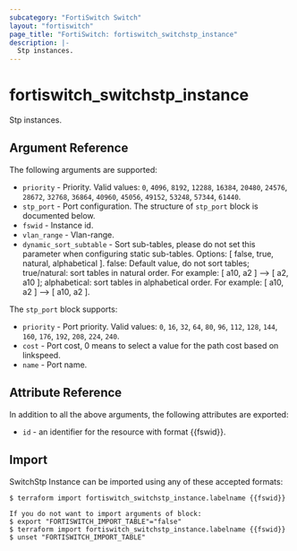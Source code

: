 ```yaml
---
subcategory: "FortiSwitch Switch"
layout: "fortiswitch"
page_title: "FortiSwitch: fortiswitch_switchstp_instance"
description: |-
  Stp instances.
---
```


# fortiswitch_switchstp_instance
Stp instances.

## Argument Reference

The following arguments are supported:

* `priority` - Priority. Valid values: `0`, `4096`, `8192`, `12288`, `16384`, `20480`, `24576`, `28672`, `32768`, `36864`, `40960`, `45056`, `49152`, `53248`, `57344`, `61440`.
* `stp_port` - Port configuration. The structure of `stp_port` block is documented below.
* `fswid` - Instance id.
* `vlan_range` - Vlan-range.
* `dynamic_sort_subtable` - Sort sub-tables, please do not set this parameter when configuring static sub-tables. Options: [ false, true, natural, alphabetical ]. false: Default value, do not sort tables; true/natural: sort tables in natural order. For example: [ a10, a2 ] --> [ a2, a10 ]; alphabetical: sort tables in alphabetical order. For example: [ a10, a2 ] --> [ a10, a2 ].

The `stp_port` block supports:

* `priority` - Port priority. Valid values: `0`, `16`, `32`, `64`, `80`, `96`, `112`, `128`, `144`, `160`, `176`, `192`, `208`, `224`, `240`.
* `cost` - Port cost, 0 means to select a value for the path cost based on linkspeed.
* `name` - Port name.


## Attribute Reference

In addition to all the above arguments, the following attributes are exported:
* `id` - an identifier for the resource with format {{fswid}}.

## Import

SwitchStp Instance can be imported using any of these accepted formats:
```
$ terraform import fortiswitch_switchstp_instance.labelname {{fswid}}

If you do not want to import arguments of block:
$ export "FORTISWITCH_IMPORT_TABLE"="false"
$ terraform import fortiswitch_switchstp_instance.labelname {{fswid}}
$ unset "FORTISWITCH_IMPORT_TABLE"
```
